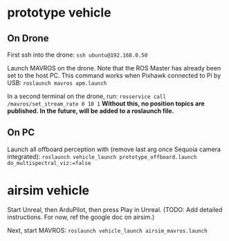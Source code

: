 # prototype vehicle

## On Drone

First ssh into the drone:
`ssh ubuntu@192.168.0.50`

Launch MAVROS on the drone. Note that the ROS Master has already been set to the host PC. This command works when Pixhawk connected to Pi by USB:
`roslaunch mavros apm.launch`

In a second terminal on the drone, run:
`rosservice call /mavros/set_stream_rate 0 10 1`
**Without this, no position topics are published. In the future, will be added to a roslaunch file.**

## On PC

Launch all offboard perception with (remove last arg once Sequoia camera integrated):
`roslaunch vehicle_launch prototype_offboard.launch do_multispectral_viz:=false`


# airsim vehicle

Start Unreal, then ArduPilot, then press Play in Unreal. (TODO: Add detailed instructions. For now, ref the google doc on airsim.)

Next, start MAVROS:
`roslaunch vehicle_launch airsim_mavros.launch`